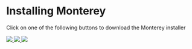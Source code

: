 # Installing Monterey
Click on one of the following buttons to download the Monterey installer

<a href="https://nuts.jeroenvinke.nl/download/win32/latest">
  <img src="http://i.imgur.com/F8bIVof.png"></img>
</a>
<a href="https://nuts.jeroenvinke.nl/download/darwin/latest">
  <img src="http://i.imgur.com/8MvzDvO.png"></img>
</a>
<a href="https://nuts.jeroenvinke.nl/download/linux/latest">
  <img src="http://i.imgur.com/9QnKhAs.png"></img>
</a>
